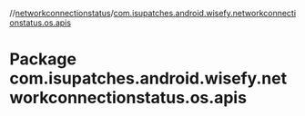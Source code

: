 //[networkconnectionstatus](../index.md)/[com.isupatches.android.wisefy.networkconnectionstatus.os.apis](com.isupatches.android.wisefy.networkconnectionstatus.os.apis.md)

# Package com.isupatches.android.wisefy.networkconnectionstatus.os.apis
